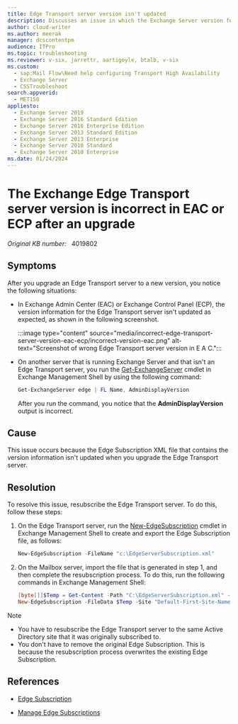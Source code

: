 ```yaml
---
title: Edge Transport server version isn't updated
description: Discusses an issue in which the Exchange Server version for an Edge Server isn't updated in the Exchange Control Panel after upgrade.
author: cloud-writer
ms.author: meerak
manager: dcscontentpm
audience: ITPro
ms.topic: troubleshooting
ms.reviewer: v-six, jarrettr, aartigoyle, btalb, v-six
ms.custom: 
  - sap:Mail Flow\Need help configuring Transport High Availability
  - Exchange Server
  - CSSTroubleshoot
search.appverid: 
  - MET150
appliesto: 
  - Exchange Server 2019
  - Exchange Server 2016 Standard Edition
  - Exchange Server 2016 Enterprise Edition
  - Exchange Server 2013 Standard Edition
  - Exchange Server 2013 Enterprise
  - Exchange Server 2010 Standard
  - Exchange Server 2010 Enterprise
ms.date: 01/24/2024
---
```

# The Exchange Edge Transport server version is incorrect in EAC or ECP after an upgrade

_Original KB number:_ &nbsp; 4019802

## Symptoms

After you upgrade an Edge Transport server to a new version, you notice the following situations:

- In Exchange Admin Center (EAC) or Exchange Control Panel (ECP), the version information for the Edge Transport server isn't updated as expected, as shown in the following screenshot.

    :::image type="content" source="media/incorrect-edge-transport-server-version-eac-ecp/incorrect-version-eac.png" alt-text="Screenshot of wrong Edge Transport server version in E A C.":::

- On another server that is running Exchange Server and that isn't an Edge Transport server, you run the [Get-ExchangeServer](/powershell/module/exchange/get-exchangeserver) cmdlet in Exchange Management Shell by using the following command:

    ```powershell
    Get-ExchangeServer edge | FL Name, AdminDisplayVersion
    ```

    After you run the command, you notice that the **AdminDisplayVersion** output is incorrect.

## Cause

This issue occurs because the Edge Subscription XML file that contains the version information isn't updated when you upgrade the Edge Transport server.

## Resolution

To resolve this issue, resubscribe the Edge Transport server. To do this, follow these steps:

1. On the Edge Transport server, run the [New-EdgeSubscription](/powershell/module/exchange/new-edgesubscription) cmdlet in Exchange Management Shell to create and export the Edge Subscription file, as follows:

    ```powershell
    New-EdgeSubscription -FileName "c:\EdgeServerSubscription.xml"
    ```

1. On the Mailbox server, import the file that is generated in step 1, and then complete the resubscription process. To do this, run the following commands in Exchange Management Shell:

    ```powershell
    [byte[]]$Temp = Get-Content -Path "C:\EdgeServerSubscription.xml" -Encoding Byte -ReadCount 0
    New-EdgeSubscription -FileData $Temp -Site "Default-First-Site-Name"
    ```

> [!NOTE]
>
> - You have to resubscribe the Edge Transport server to the same Active Directory site that it was originally subscribed to.
> - You don't have to remove the original Edge Subscription. This is because the resubscription process overwrites the existing Edge Subscription.

## References

- [Edge Subscription](/Exchange/architecture/edge-transport-servers/edge-subscriptions)

- [Manage Edge Subscriptions](/exchange/manage-edge-subscriptions-exchange-2013-help)
